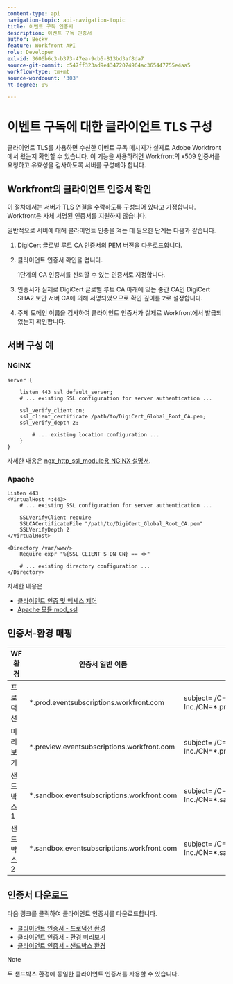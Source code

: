 ```yaml
---
content-type: api
navigation-topic: api-navigation-topic
title: 이벤트 구독 인증서
description: 이벤트 구독 인증서
author: Becky
feature: Workfront API
role: Developer
exl-id: 3606b6c3-b373-47ea-9cb5-813bd3af8da7
source-git-commit: c547ff323ad9e43472074964ac365447755e4aa5
workflow-type: tm+mt
source-wordcount: '303'
ht-degree: 0%

---
```


# 이벤트 구독에 대한 클라이언트 TLS 구성

<!--Configuring Client TLS for Event Subscription
Steps to Verify Workfront's Client Certificate
Examples for Server configuration
NGINX
Apache
Certificate to Environment Mapping
Certificates
Production
Preview
Sandbox 1
Sandbox 2
-->

클라이언트 TLS를 사용하면 수신한 이벤트 구독 메시지가 실제로 Adobe Workfront에서 왔는지 확인할 수 있습니다. 이 기능을 사용하려면 Workfront의 x509 인증서를 요청하고 유효성을 검사하도록 서버를 구성해야 합니다.


## Workfront의 클라이언트 인증서 확인

이 절차에서는 서버가 TLS 연결을 수락하도록 구성되어 있다고 가정합니다. Workfront은 자체 서명된 인증서를 지원하지 않습니다.

일반적으로 서버에 대해 클라이언트 인증을 켜는 데 필요한 단계는 다음과 같습니다.

1. DigiCert 글로벌 루트 CA 인증서의 PEM 버전을 다운로드합니다.
1. 클라이언트 인증서 확인을 켭니다.

   1단계의 CA 인증서를 신뢰할 수 있는 인증서로 지정합니다.

1. 인증서가 실제로 DigiCert 글로벌 루트 CA 아래에 있는 중간 CA인 DigiCert SHA2 보안 서버 CA에 의해 서명되었으므로 확인 깊이를 2로 설정합니다.
1. 주체 도메인 이름을 검사하여 클라이언트 인증서가 실제로 Workfront에서 발급되었는지 확인합니다.

## 서버 구성 예

### NGINX

```
server {

    listen 443 ssl default_server;
    # ... existing SSL configuration for server authentication ...

    ssl_verify_client on;
    ssl_client_certificate /path/to/DigiCert_Global_Root_CA.pem;
    ssl_verify_depth 2;

        # ... existing location configuration ...
    }
}
```

자세한 내용은 [ngx_http_ssl_module용 NGiNX 설명서](https://nginx.org/en/docs/http/ngx_http_ssl_module.html).

### Apache

```
Listen 443
<VirtualHost *:443>
    # ... existing SSL configuration for server authentication ...

    SSLVerifyClient require
    SSLCACertificateFile "/path/to/DigiCert_Global_Root_CA.pem"
    SSLVerifyDepth 2
</VirtualHost>

<Directory /var/www/>
    Require expr "%{SSL_CLIENT_S_DN_CN} == <>"

    # ... existing directory configuration ...
</Directory>
```

자세한 내용은

* [클라이언트 인증 및 액세스 제어](https://httpd.apache.org/docs/2.4/ssl/ssl_howto.html#accesscontrol)
* [Apache 모듈 mod_ssl](https://httpd.apache.org/docs/2.4/mod/mod_ssl.html)
 

## 인증서-환경 매핑

| WF 환경 | 인증서 일반 이름 | 인증서 주체(DN) |
| -- | -- | -- |
| 프로덕션 | *.prod.eventsubscriptions.workfront.com | subject= /C=US/ST=Utah/L=Lehi/O=Workfront, Inc./CN=*.prod.eventsubscriptions.workfront.com |
| 미리보기 | *.preview.eventsubscriptions.workfront.com | subject= /C=US/ST=Utah/L=Lehi/O=Workfront, Inc./CN=*.preview.eventsubscriptions.workfront.com |
| 샌드박스 1 | *.sandbox.eventsubscriptions.workfront.com | subject= /C=US/ST=Utah/L=Lehi/O=Workfront, Inc./CN=*.sandbox.eventsubscriptions.workfront.com |
| 샌드박스 2 | *.sandbox.eventsubscriptions.workfront.com | subject= /C=US/ST=Utah/L=Lehi/O=Workfront, Inc./CN=*.sandbox.eventsubscriptions.workfront.com |

## 인증서 다운로드

다음 링크를 클릭하여 클라이언트 인증서를 다운로드합니다.

* [클라이언트 인증서 - 프로덕션 환경](assets/event_subscription_nov_2023_production.crt)
* [클라이언트 인증서 - 환경 미리보기](assets/event_subscription_nov_2023_preview.crt)
* [클라이언트 인증서 - 샌드박스 환경](assets/event_subscription_nov_2023_sandboxes.crt)

>[!NOTE]
>
>두 샌드박스 환경에 동일한 클라이언트 인증서를 사용할 수 있습니다.
